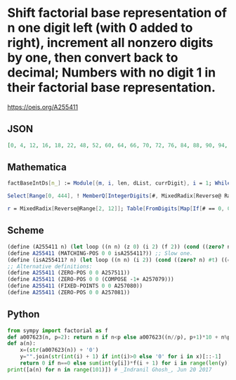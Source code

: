 # Shift factorial base representation of n one digit left \(with 0 added to right\), increment all nonzero digits by one, then convert back to decimal; Numbers with no digit 1 in their factorial base representation\.
https://oeis.org/A255411
## JSON
```JSON
[0, 4, 12, 16, 18, 22, 48, 52, 60, 64, 66, 70, 72, 76, 84, 88, 90, 94, 96, 100, 108, 112, 114, 118, 240, 244, 252, 256, 258, 262, 288, 292, 300, 304, 306, 310, 312, 316, 324, 328, 330, 334, 336, 340, 348, 352, 354, 358, 360, 364, 372, 376, 378, 382, 408, 412, 420, 424, 426, 430, 432, 436, 444]
```
## Mathematica
```Mathematica
factBaseIntDs[n_] := Module[{m, i, len, dList, currDigit}, i = 1; While[n > i!, i++]; m = n; len = i; dList = Table[0, {len}]; Do[currDigit = 0; While[m >= j!, m = m - j!; currDigit++]; dList[[len - j + 1]] = currDigit, {j, i, 1, -1}]; If[dList[[1]] == 0, dList = Drop[dList, 1]]; dList]; s = Table[FromDigits[factBaseIntDs[n]], {n, 500}]; {0}~Join~Flatten@ Position[s, x_ /; DigitCount[x][[1]] == 0](* _Michael De Vlieger_, Apr 27 2015, after _Alonso del Arte_ at A007623 *)
```
```Mathematica
Select[Range[0, 444], ! MemberQ[IntegerDigits[#, MixedRadix[Reverse@ Range@ 12]], 1] &] (* _Michael De Vlieger_, May 30 2016, Version 10.2 *)
```
```Mathematica
r = MixedRadix[Reverse@Range[2, 12]]; Table[FromDigits[Map[If[# == 0, 0, # + 1] &, IntegerDigits[n, r]]~Join~{0}, r], {n, 0, 60}] (* _Michael De Vlieger_, Aug 14 2016, Version 10.2 *)
```
## Scheme
```Scheme
(define (A255411 n) (let loop ((n n) (z 0) (i 2) (f 2)) (cond ((zero? n) z) (else (let ((d (remainder n i))) (loop (quotient n i) (+ z (* f (+ d (if (zero? d) 0 1)))) (+ 1 i) (* f (+ i 1))))))))
(define A255411 (MATCHING-POS 0 0 isA255411?)) ;; Slow one.
(define (isA255411? n) (let loop ((n n) (i 2)) (cond ((zero? n) #t) ((= 1 (modulo n i)) #f) (else (loop (floor->exact (/ n i)) (+ 1 i))))))
;; Alternative definitions:
(define A255411 (ZERO-POS 0 0 A257511))
(define A255411 (ZERO-POS 0 0 (COMPOSE -1+ A257079)))
(define A255411 (FIXED-POINTS 0 0 A257080))
(define A255411 (ZERO-POS 0 0 A257081))
```
## Python
```Python
from sympy import factorial as f
def a007623(n, p=2): return n if n<p else a007623((n//p), p+1)*10 + n%p
def a(n):
    x=(str(a007623(n)) + '0')
    y="".join(str(int(i) + 1) if int(i)>0 else '0' for i in x)[::-1]
    return 0 if n==0 else sum(int(y[i])*f(i + 1) for i in range(len(y)))
print([a(n) for n in range(101)]) # _Indranil Ghosh_, Jun 20 2017
```
